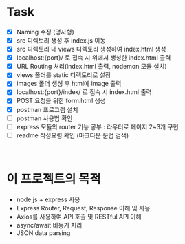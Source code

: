 # Task
- [x] Naming 수정 (명사형)
- [x] src 디렉토리 생성 후 index.js 이동
- [x] src 디렉토리 내 views 디렉토리 생성하여 index.html 생성
- [x] localhost:{port}/ 로 접속 시 위에서 생성한 index.html 출력
- [x] URL Routing 처리(index.html 출력, nodemon 모듈 설치)
- [x] views 폴더를 static 디렉토리로 설정
- [x] images 폴더 생성 후 html에 image 출력
- [x] localhost:{port}/index/ 로 접속 시 index.html 출력 
- [x] POST 요청을 위한 form.html 생성
- [x] postman 프로그램 설치
- [ ] postman 사용법 확인
- [ ] express 모듈의 router 기능 공부 : 라우터로 페이지 2~3개 구현
- [ ] readme 작성요령 확인 (마크다운 문법 검색)

<br/>

# 이 프로젝트의 목적
- node.js + express 사용
- Express Router, Request, Response 이해 및 사용
- Axios를 사용하여 API 호출 및 RESTful API 이해
- async/await 비동기 처리
- JSON data parsing
